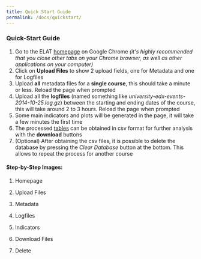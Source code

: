 ```yaml
---
title: Quick Start Guide
permalink: /docs/quickstart/
---
```


### Quick-Start Guide
1. Go to the ELAT [homepage](https://mvallet91.github.io/untitled/) on Google Chrome *(it's highly 
recommended that you close other tabs on your Chrome browser, as well as other applications on your computer)* 
2. Click on **Upload Files** to show 2 upload fields, one for Metadata and one for Logfiles
3. Upload **all** metadata files for a **single course**, this should take a minute or less.
Reload the page when prompted
4. Upload all the **logfiles** (named something like _university-edx-events-2014-10-25.log.gz_) between the 
starting and ending dates of the course, this will take around 2 to 3 hours. Reload the page when prompted
5. Some main indicators and plots will be generated in the page, it will take a few minutes the first time
6. The processed [tables](https://github.com/AngusGLChen/DelftX-Daily-Database#database-schema) 
can be obtained in csv format for further analysis with the **download** buttons
7. (Optional) After obtaining the csv files, it is possible to delete the database by pressing the
 *Clear Database* button at the bottom. This allows to repeat the process for another course

#### Step-by-Step Images: 

1. Homepage

2. Upload Files

3. Metadata

4. Logfiles

5. Indicators

6. Download Files

7. Delete
